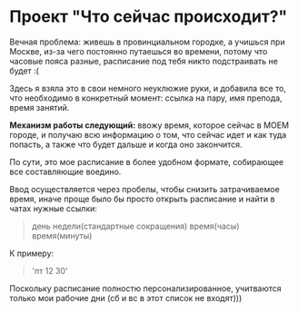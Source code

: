 # Проект "Что сейчас происходит?"
Вечная проблема: живешь в провинциальном городке, а учишься при Москве, из-за чего постоянно путаешься во времени, потому что часовые пояса разные, расписание под тебя никто подстраивать не будет :(

Здесь я взяла это в свои немного неуклюжие руки, и добавила все то, что необходимо в конкретный момент: ссылка на пару, имя препода, время занятий.


**Механизм работы следующий:** ввожу время, которое сейчас в МОЕМ городе, и получаю всю информацию о том, что сейчас идет и как туда попасть, а также что будет дальше и когда оно закончится.

По сути, это мое расписание в более удобном формате, собирающее все составляющие воедино.

Ввод осуществляется через пробелы, чтобы снизить затрачиваемое время, иначе проще было бы просто открыть расписание и найти в чатах нужные ссылки: 
> день недели(стандартные сокращения)    время(часы)    время(минуты)

К примеру: 
> 'пт 12 30'

Поскольку расписание полностю персонализированное, учитваются только мои рабочие дни (сб и вс в этот список не входят)))
